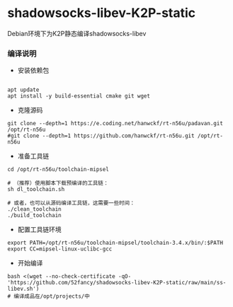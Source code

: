 # shadowsocks-libev-K2P-static
Debian环境下为K2P静态编译shadowsocks-libev


### 编译说明 ###

* 安装依赖包

```shell

apt update
apt install -y build-essential cmake git wget

```

* 克隆源码

```shell
git clone --depth=1 https://e.coding.net/hanwckf/rt-n56u/padavan.git /opt/rt-n56u
#git clone --depth=1 https://github.com/hanwckf/rt-n56u.git /opt/rt-n56u
```

* 准备工具链

```shell
cd /opt/rt-n56u/toolchain-mipsel

# （推荐）使用脚本下载预编译的工具链：
sh dl_toolchain.sh

# 或者，也可以从源码编译工具链，这需要一些时间：
./clean_toolchain
./build_toolchain

```

* 配置工具链环境

```shell
export PATH=/opt/rt-n56u/toolchain-mipsel/toolchain-3.4.x/bin/:$PATH
export CC=mipsel-linux-uclibc-gcc
```

* 开始编译

```shell
bash <(wget --no-check-certificate -qO- 'https://github.com/52fancy/shadowsocks-libev-K2P-static/raw/main/ss-libev.sh')
# 编译成品在/opt/projects/中

```
